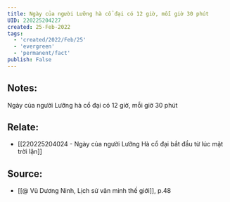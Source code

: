 ```yaml
---
title: Ngày của người Lưỡng hà cổ đại có 12 giờ, mỗi giờ 30 phút
UID: 220225204227
created: 25-Feb-2022
tags:
  - 'created/2022/Feb/25'
  - 'evergreen'
  - 'permanent/fact'
publish: False
---
```

## Notes:
Ngày của người Lưỡng hà cổ đại có 12 giờ, mỗi giờ 30 phút

## Relate:
- [[220225204024 - Ngày của người Lưỡng Hà cổ đại bắt đầu từ lúc mặt trời lặn]]

## Source:
- [[@ Vũ Dương Ninh, Lịch sử văn minh thế giới]], p.48





